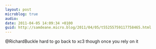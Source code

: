 ```yaml
---
layout: post
microblog: true
audio: 
date: 2011-04-05 14:09:34 +0100
guid: http://samdeane.micro.blog/2011/04/05/t55255759117758465.html
---
```

@RichardBuckle hard to go back to xc3 though once you rely on it
